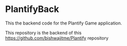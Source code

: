 # PlantifyBack
This the backend code for the Plantify Game application.

This repository is the backend of this https://github.com/bishwajitme/Plantify repository
